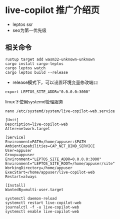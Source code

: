 # live-copilot 推广介绍页 

- leptos ssr
- seo为第一优先级

## 相关命令

```shell
rustup target add wasm32-unknown-unknown
cargo install cargo-leptos
cargo leptos watch
cargo leptos build --release
```
- release模式下，可以设置环境变量修改端口
```shell
export LEPTOS_SITE_ADDR="0.0.0.0:3000"
```

linux下使用systemd管理服务
```shell
nano /etc/systemd/system/live-copilot-web.service
```
```shell
[Unit]
Description=live-copilot-web
After=network.target

[Service]
Environment=PATH=/home/appuser:$PATH
AmbientCapabilities=CAP_NET_BIND_SERVICE
User=appuser
Group=appuser
Environment="LEPTOS_SITE_ADDR=0.0.0.0:3000"
Environment="LEPTOS_SITE_ROOT=/home/appuser/site"
WorkingDirectory=/home/appuser
ExecStart=/home/appuser/live-copilot-web
Restart=always

[Install]
WantedBy=multi-user.target
```
```shell
systemctl daemon-reload
systemctl restart live-copilot-web
journalctl -f -u live-copilot-web
systemctl enable live-copilot-web
```
